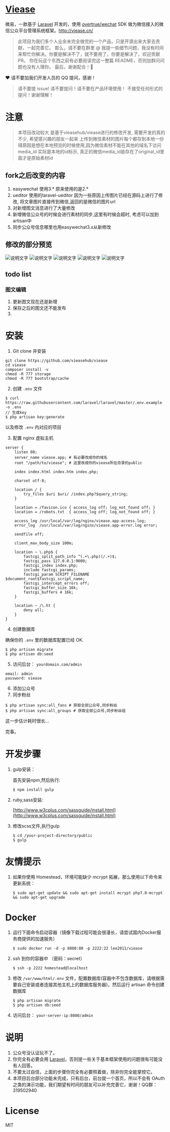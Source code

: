 # [Viease](http://viease.cn/)

微易，一款基于 [Laravel](http://laravel.com) 开发的，使用 [overtrue/wechat](https://github.com/overtrue/wechat) SDK 做为微信接入的微信公众平台管理系统框架。http://viease.cn/

> 此项目为我们多个人业余未完全做完的一个产品，只是开源出来大家去贡献，一起完善它。
> 那么，请不要在群里 @ 我提一些细节问题，我没有时间来帮忙你解决。你要是解决不了，就不要用了，你要是解决了，欢迎贡献 PR。
> 你在玩这个东西之前有必要阅读完这一整篇 README，否则加群问问题也没有人理你。
> 最后，谢谢配合！:pray:

:heart: 请不要加我们开发人员的 QQ 提问，感谢！

> 请不要提 issue! 请不要提问！请不要在产品环境使用！
> 不接受任何形式的提问！谢谢理解！


# 注意
> 本项目改动较大 是基于vieasehub/viease进行的修改开发, 需要开发的真的不少, 希望感兴趣的朋友一起来
> 上传到微信素材的图片每个都存到本地一份得原因是想在本地预览的时候使用,因为微信素材不能在其他的域名下访问
> media_id 实际是本地的id标示,  真正的微信media_id是存在了original_id里面才是原始素材id

## fork之后改变的内容
1. easywechat
使用3.* 原来使用的是2.*
2. ueditor
使用的laravel-ueditor
因为一些原因上传图片已经在源码上进行了修改, 将文章图片直接传到微信,返回的是微信的图片url
3. 对新增图文消息进行了大量修改
4. 新增微信公众号的时候会进行素材的同步,这里有时候会超时, 考虑可以加到artisan中
5. 同步公众号信息哪里也用easywechat3.x从新修改

## 修改的部分预览
![说明文字](src/1.png)
![说明文字](src/2.png)
![说明文字](src/3.png)
![说明文字](src/4.png)
![说明文字](src/5.png)

## todo list
### 图文编辑
1. 更新图文现在还是新增
2. 保存之后的图文还不能发布
3. 


# 安装

1. Git clone 并安装

 ```shell
 git clone https://github.com/vieasehub/viease
 cd viease
 composer install -v
 chmod -R 777 storage
 chmod -R 777 bootstrap/cache
 ```

2. 创建 `.env` 文件

 ```shell
 $ curl https://raw.githubusercontent.com/laravel/laravel/master/.env.example -o .env
 // 生成key
 $ php artisan key:generate
 ```

 以及修改 `.env` 内对应的项目

3. 配置 nginx 虚拟主机

 ```
 server {
     listen 80;
     server_name viease.app; # 有必要改成你的域名
     root "/path/to/viease"; # 这里改成你的viease所在目录的public

     index index.html index.htm index.php;

     charset utf-8;

     location / {
         try_files $uri $uri/ /index.php?$query_string;
     }

     location = /favicon.ico { access_log off; log_not_found off; }
     location = /robots.txt  { access_log off; log_not_found off; }

     access_log /usr/local/var/log/nginx/viease.app-access.log;
     error_log  /usr/local/var/log/nginx/viease.app-error.log error;

     sendfile off;

     client_max_body_size 100m;

     location ~ \.php$ {
         fastcgi_split_path_info ^(.+\.php)(/.+)$;
         fastcgi_pass 127.0.0.1:9000;
         fastcgi_index index.php;
         include fastcgi_params;
         fastcgi_param SCRIPT_FILENAME $document_root$fastcgi_script_name;
         fastcgi_intercept_errors off;
         fastcgi_buffer_size 16k;
         fastcgi_buffers 4 16k;
     }

     location ~ /\.ht {
         deny all;
     }
 }
 ```
4. 创建数据库

 确保你的 `.env` 里的数据库配置已经 OK.

 ```shell
 $ php artisan migrate
 $ php artisan db:seed
 ```

5. 访问后台： `yourdomain.com/admin`

 ```
 email: admin
 password: viease
 ```

6. 添加公众号
7. 同步粉丝

 ```shell
 $ php artisan sync:all_fans # 获取全部公众号,同步粉丝
 $ php artisan sync:all_groups # 获取全部公众号,同步粉丝组
 ```
 这一步估计耗时很长...

完事。


# 开发步骤

1. gulp安装：

   首先安装npm,然后执行:

    ```shell
    $ npm install gulp
    ```
2. ruby,sass安装:

   [http://www.w3cplus.com/sassguide/install.html](http://www.w3cplus.com/sassguide/install.html)

3. 修改scss文件,执行gulp
    ```shell
    $ cd /your-project-directory/public
    $ gulp
    ```

# 友情提示

1. 如果你使用 Homestead，环境可能缺少 mcrypt 拓展，那么使用以下命令来更新系统：

    ```shell
    $ sudo apt-get update && sudo apt-get install mcrypt php7.0-mcrypt && sudo apt-get upgrade
    ```

# Docker

1. 运行下面命令启动容器（镜像下载过程可能会很漫长，请尝试国内Docker服务商提供的加速服务）

    ```shell
    $ sudo docker run -d -p 8080:80 -p 2222:22 lee2011/viease
    ```

2. ssh 到你的容器中 （密码：secret）

    ```shell
    $ ssh -p 2222 homestead@localhost
    ```

3. 修改 `/var/www/html/.env` 文件，配置数据库(容器中不包含数据库，请根据需要自己安装或者连接其他主机上的数据库服务器)，然后运行 artisan 命令创建数据库

    ```shell
    $ php artisan migrate
    $ php artisan db:seed
    ```

4. 访问后台： `your-server-ip:8080/admin`


# 说明

1. 公众号没认证玩不了。
1. 你完全有必要会用 [Laravel](http://laravel.com)，否则提一些关于基本框架使用的问题很有可能没有人回答。
1. 不要太过自信，上面的步骤你完全有必要照着做，除非你完全能掌控它。
1. 本项目后台部分功能未完成，只有后台，前台就一个首页，所以不会有 OAuth 之类的演示功能，我们期望有时间的朋友可以补充完善它，谢谢！QQ群：319502940

# License

MIT
